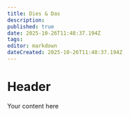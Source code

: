 ```yaml
---
title: Dies & Das
description: 
published: true
date: 2025-10-26T11:48:37.194Z
tags: 
editor: markdown
dateCreated: 2025-10-26T11:48:37.194Z
---
```


# Header
Your content here